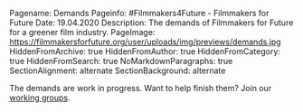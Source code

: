Pagename: Demands
Pageinfo: #Filmmakers4Future - Filmmakers for Future
Date: 19.04.2020
Description: The demands of Filmmakers for Future for a greener film industry.
PageImage: https://filmmakersforfuture.org/user/uploads/img/previews/demands.jpg
HiddenFromArchive: true
HiddenFromAuthor: true
HiddenFromCategory: true
HiddenFromSearch: true
NoMarkdownParagraphs: true
SectionAlignment: alternate
SectionBackground: alternate

The demands are work in progress. Want to help finish them? Join our [working groups](/en/groups/).
